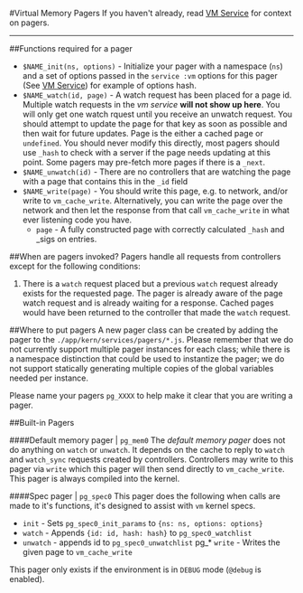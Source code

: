#Virtual Memory Pagers
If you haven't already, read [VM Service](../vm.md) for context on pagers.

------
##Functions required for a pager
  * `$NAME_init(ns, options)` - Initialize your pager with a namespace (`ns`) and a set of options passed in the `service :vm` options for this pager (See [VM Service](../vm.md)) for example of options hash.
  * `$NAME_watch(id, page)` - A watch request has been placed for a page id. Multiple watch requests in the *vm service* **will not show up here**.
      You will only get one watch rquest until you receive an unwatch request. You should attempt to update the page for that key as soon as possible
      and then wait for future updates. Page is the either a cached page or `undefined`. You should never modify this directly, most pagers should use
      `_hash` to check with a server if the page needs updating at this point. Some pagers may pre-fetch more pages if there is a `_next`.
  * `$NAME_unwatch(id)` - There are no controllers that are watching the page with a page that contains this in the `_id` field
  * `$NAME_write(page)` - You should write this page, e.g. to network, and/or write to `vm_cache_write`.  Alternatively, you can write the page over the network and then let the response from that call `vm_cache_write` in what ever listening code you have.
    * `page` - A fully constructed page with correctly calculated `_hash` and _sigs on entries.


 
##When are pagers invoked?
Pagers handle all requests from controllers except for the following conditions:
  1. There is a `watch` request placed but a previous `watch` request already exists for the requested page. The pager is already aware of the page watch request and is already waiting for a response. Cached pages would have been returned to the controller that made the `watch` request.

##Where to put pagers
A new pager class can be created by adding the pager to the `./app/kern/services/pagers/*.js`. Please remember that we do not currently support multiple pager instances for each class; while there is a namespace distinction that could be used to instantize the pager; we do not support statically generating multiple copies of the global variables needed per instance.

Please name your pagers `pg_XXXX` to help make it clear that you are writing a pager.

##Built-in Pagers

####Default memory pager | `pg_mem0`
The *default memory pager* does not do anything on `watch` or `unwatch`. It depends on the cache to reply to `watch` and `watch_sync` requests created by controllers. Controllers may write to this pager via `write` which this pager will then send directly to `vm_cache_write`. This pager is always compiled into the kernel.

####Spec pager | `pg_spec0`
This pager does the following when calls are made to it's functions, it's designed to assist with `vm` kernel specs.
  * `init` - Sets `pg_spec0_init_params` to `{ns: ns, options: options}`
  * `watch` - Appends `{id: id, hash: hash}` to `pg_spec0_watchlist`
  * `unwatch` - appends id to `pg_spec0_unwatchlist`
  pg_* `write` - Writes the given page to `vm_cache_write`

This pager only exists if the environment is in `DEBUG` mode (`@debug` is enabled).
